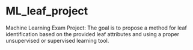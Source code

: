 # ML_leaf_project
Machine Learning Exam Project: The goal is to propose a method for leaf identification based on the provided leaf attributes and using a proper unsupervised or supervised learning tool.
